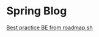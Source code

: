 # Spring Blog

[Best practice BE from roadmap.sh](https://roadmap.sh/projects/blogging-platform-api)
